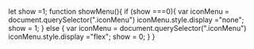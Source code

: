 let show =1;
function showMenu(){
    if (show ===0){
        var iconMenu = document.querySelector(".iconMenu")
        iconMenu.style.display ="none";
        show = 1;
    }
    else {
        var iconMenu = document.querySelector(".iconMenu")
        iconMenu.style.display ="flex";
        show = 0;
    }
}